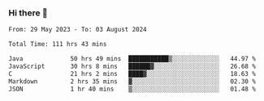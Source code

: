 ### Hi there 👋

<!--START_SECTION:waka-->

```txt
From: 29 May 2023 - To: 03 August 2024

Total Time: 111 hrs 43 mins

Java             50 hrs 49 mins  ███████████▒░░░░░░░░░░░░░   44.97 %
JavaScript       30 hrs 8 mins   ██████▓░░░░░░░░░░░░░░░░░░   26.68 %
C                21 hrs 2 mins   ████▓░░░░░░░░░░░░░░░░░░░░   18.63 %
Markdown         2 hrs 35 mins   ▓░░░░░░░░░░░░░░░░░░░░░░░░   02.30 %
JSON             1 hr 40 mins    ▒░░░░░░░░░░░░░░░░░░░░░░░░   01.48 %
```

<!--END_SECTION:waka-->
<!--
**the-beef-calculator/the-beef-calculator** is a ✨ _special_ ✨ repository because its `README.md` (this file) appears on your GitHub profile.

Here are some ideas to get you started:

- 🔭 I’m currently working on ...
- 🌱 I’m currently learning ...
- 👯 I’m looking to collaborate on ...
- 🤔 I’m looking for help with ...
- 💬 Ask me about ...
- 📫 How to reach me: ...
- 😄 Pronouns: ...
- ⚡ Fun fact: ...
-->
